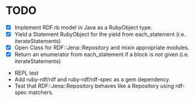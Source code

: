 TODO
====

- [x] Implement RDF.rb model in Java as a RubyObject type.
- [x] Yield a Statement RubyObject for the yield from each_statement (i.e. iterateStatements)
- [x] Open Class for RDF::Jena::Repository and mixin appropriate modules.
- [x] Return an enumerator from each_statement if a block is not given (i.e. iterateStatements)
- REPL test
- Add ruby-rdf/rdf and ruby-rdf/rdf-spec as a gem dependency.
- Test that RDF::Jena::Repository behaves like a Repository using rdf-spec matchers.
